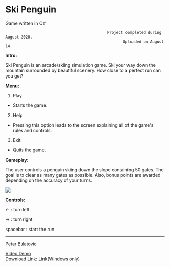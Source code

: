 # Ski Penguin

Game written in C#



                                                 Project completed during August 2020.
                                                        Uploaded on August 14.



**Intro:**

Ski Penguin is an arcade/skiing simulation game. Ski your way down the mountain surrounded by beautiful scenery. How close to a perfect run can you get?

**Menu:**

1. Play
- Starts the game.
2. Help
- Pressing this option leads to the screen explaining all of the game's rules and controls.
3. Exit
- Quits the game.

**Gameplay:**

The user controls a penguin skiing down the slope containing 50 gates. The goal is to clear as many gates as possible. Also, bonus points are awarded depending on the accuracy of your turns.

![](SkiPenguin.gif)


**Controls:**

<-  : turn left

->  : turn right

spacebar : start the run

-----------------------------
Petar Bulatovic

[Video Demo](https://www.youtube.com/watch?v=a2c6sNgUpmc&t=2s)</br>
Download Link: [Link](https://mega.nz/file/mCgHCCbC#umxSJRM6S-48BUh10N-0b_V9aWFRZG4xBaBPnUGdoLU)(Windows only)



